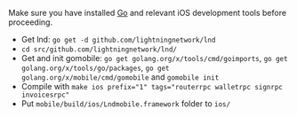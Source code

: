 Make sure you have installed [Go](https://golang.org) and relevant iOS development tools before proceeding.

- Get lnd: `go get -d github.com/lightningnetwork/lnd`
- `cd src/github.com/lightningnetwork/lnd/`
- Get and init gomobile: `go get golang.org/x/tools/cmd/goimports`, `go get golang.org/x/tools/go/packages`, `go get golang.org/x/mobile/cmd/gomobile` and `gomobile init`
- Compile with `make ios prefix="1" tags="routerrpc walletrpc signrpc invoicesrpc"`
- Put `mobile/build/ios/Lndmobile.framework` folder to `ios/`
